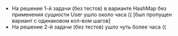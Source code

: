 - На решение 1-й задачи (без тестов) в варианте HashMap без применения сущности User ушло около часа (( [был пропущен вариант с одинаковом кол-вом шагов]
- На решение 2-й задачи (без тестов)  ушло чуть более часа (( 
